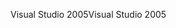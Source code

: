 <span data-ttu-id="657e6-101">Visual Studio 2005</span><span class="sxs-lookup"><span data-stu-id="657e6-101">Visual Studio 2005</span></span>